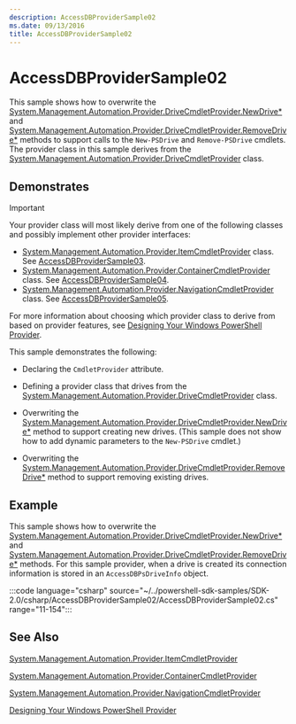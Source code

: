 ```yaml
---
description: AccessDBProviderSample02
ms.date: 09/13/2016
title: AccessDBProviderSample02
---
```

# AccessDBProviderSample02

This sample shows how to overwrite the
[System.Management.Automation.Provider.DriveCmdletProvider.NewDrive*](/dotnet/api/System.Management.Automation.Provider.DriveCmdletProvider.NewDrive)
and
[System.Management.Automation.Provider.DriveCmdletProvider.RemoveDrive*](/dotnet/api/System.Management.Automation.Provider.DriveCmdletProvider.RemoveDrive)
methods to support calls to the `New-PSDrive` and `Remove-PSDrive` cmdlets. The provider class in
this sample derives from the
[System.Management.Automation.Provider.DriveCmdletProvider](/dotnet/api/System.Management.Automation.Provider.DriveCmdletProvider)
class.

## Demonstrates

> [!IMPORTANT]
> Your provider class will most likely derive from one of the following classes and possibly
> implement other provider interfaces:
>
> - [System.Management.Automation.Provider.ItemCmdletProvider](/dotnet/api/System.Management.Automation.Provider.ItemCmdletProvider) class. See [AccessDBProviderSample03](./accessdbprovidersample03.md).
> - [System.Management.Automation.Provider.ContainerCmdletProvider](/dotnet/api/System.Management.Automation.Provider.ContainerCmdletProvider) class. See [AccessDBProviderSample04](./accessdbprovidersample04.md).
> - [System.Management.Automation.Provider.NavigationCmdletProvider](/dotnet/api/System.Management.Automation.Provider.NavigationCmdletProvider) class. See [AccessDBProviderSample05](./accessdbprovidersample05.md).
>
> For more information about choosing which provider class to derive from based on provider
> features, see [Designing Your Windows PowerShell Provider](./provider-types.md).

This sample demonstrates the following:

- Declaring the `CmdletProvider` attribute.

- Defining a provider class that drives from the
  [System.Management.Automation.Provider.DriveCmdletProvider](/dotnet/api/System.Management.Automation.Provider.DriveCmdletProvider)
  class.

- Overwriting the
  [System.Management.Automation.Provider.DriveCmdletProvider.NewDrive*](/dotnet/api/System.Management.Automation.Provider.DriveCmdletProvider.NewDrive)
  method to support creating new drives. (This sample does not show how to add dynamic parameters to
  the `New-PSDrive` cmdlet.)

- Overwriting the
  [System.Management.Automation.Provider.DriveCmdletProvider.RemoveDrive*](/dotnet/api/System.Management.Automation.Provider.DriveCmdletProvider.RemoveDrive)
  method to support removing existing drives.

## Example

This sample shows how to overwrite the
[System.Management.Automation.Provider.DriveCmdletProvider.NewDrive*](/dotnet/api/System.Management.Automation.Provider.DriveCmdletProvider.NewDrive)
and
[System.Management.Automation.Provider.DriveCmdletProvider.RemoveDrive*](/dotnet/api/System.Management.Automation.Provider.DriveCmdletProvider.RemoveDrive)
methods. For this sample provider, when a drive is created its connection information is stored in
an `AccessDBPsDriveInfo` object.

:::code language="csharp" source="~/../powershell-sdk-samples/SDK-2.0/csharp/AccessDBProviderSample02/AccessDBProviderSample02.cs" range="11-154":::

## See Also

[System.Management.Automation.Provider.ItemCmdletProvider](/dotnet/api/System.Management.Automation.Provider.ItemCmdletProvider)

[System.Management.Automation.Provider.ContainerCmdletProvider](/dotnet/api/System.Management.Automation.Provider.ContainerCmdletProvider)

[System.Management.Automation.Provider.NavigationCmdletProvider](/dotnet/api/System.Management.Automation.Provider.NavigationCmdletProvider)

[Designing Your Windows PowerShell Provider](./provider-types.md)
